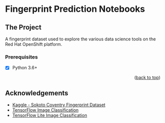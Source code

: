 # Fingerprint Prediction Notebooks

<!-- ABOUT THE PROJECT -->
## The Project

A fingerprint dataset used to explore the various data science tools on the Red Hat OpenShift platform.

### Prerequisites

- [x] Python 3.6+

<p align="right">(<a href="#readme-top">back to top</a>)</p>

## Acknowledgements

- [Kaggle - Sokoto Coventry Fingerprint Dataset](https://www.kaggle.com/datasets/ruizgara/socofing)
- [TensorFlow Image Classification](https://www.tensorflow.org/tutorials/images/classification#use_tensorflow_lite)
- [TensorFlow Lite Image Classification](https://www.tensorflow.org/lite/models/modify/model_maker/image_classification#simple_end-to-end_example)
